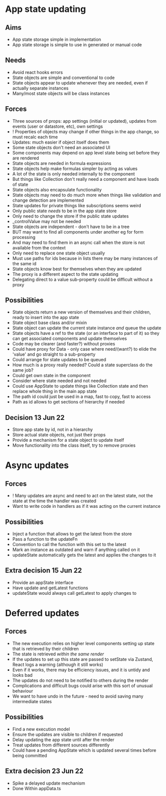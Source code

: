 App state updating
==================

Aims
----

- App state storage simple in implementation
- App state storage is simple to use in generated or manual code

Needs
-----

- Avoid react hooks errors
- State objects are simple and conventional to code
- State objects appear to update whenever they are needed, even if actually separate instances
- Many/most state objects will be class instances


Forces
------
- Three sources of props: app settings (initial or updated), updates from events (user or datastore, etc), own settings
- ! Properties of objects may change if other things in the app change, so must recalc each time
- Updates: much easier if object itself does them
- Some state objects don't need an associated UI
- Some components may depend on app level state being set before they are rendered
- State objects are needed in formula expressions
- State objects help make formulas simpler by acting as values
- A lot of the state is only needed internally to the component
- But things like Collection don't really need a component and have loads of state
- State objects also encapsulate functionality
- State objects may need to do much more when things like validation and change detection are implemented 
- State updates for private things like subscriptions seems weird
- Only public state _needs_ to be in the app state store
- Only need to change the store if the public state updates
- _controlValue may not be needed
- State objects are independent - don't have to be in a tree
- BUT may want to find all components under another eg for form processing
- And may need to find them in an async call when the store is not available from the context
- Only need to replace one state object usually
- Must use paths for ids because in lists there may be many instances of the same id
- State objects know best for themselves when they are updated
- The proxy is a different aspect to the state updating
- Delegating direct to a value sub-property could be difficult without a proxy



Possibilities
-------------

- State objects return a new version of themselves and their children, ready to insert into the app state
- State object base class and/or mixin
- State object can update the current state instance _and_ queue the update
- State objects have a ref to the state (or an interface to part of it) so they can get associated components and update themselves
- Code may be clearer (and faster?) without proxies
- Could have proxy for Data - only case where need/(want?) to elide the 'value' and go straight to a sub-property
- Could arrange for state updates to be queued
- How much is a proxy really needed?  Could a state superclass do the same job?
- Could get own state in the component
- Consider where state needed and not needed
- Could use AppState to update things like Collection state and then replace whole thing in the main app state
- The path id could just be used in a map, fast to copy, fast to access
- Path as id allows to get sections of hierarchy if needed


Decision 13 Jun 22
------------------

- Store app state by id, not in a hierarchy
- Store actual state objects, not just their props
- Provide a mechanism for a state object to update itself
- Move functionality into the class itself, try to remove proxies

Async updates
=============

Forces
--------------

- ! Many updates are async and need to act on the latest state, not the state at the time the handler was created
- Want to write code in handlers as if it was acting on the current instance

Possibilities
-------------

- Inject a function that allows to get the latest from the store
- Pass a function to the updateFn
- Convention to call the function with this set to the latest
- Mark an instance as outdated and warn if anything called on it
- updateState automatically gets the latest and applies the changes to it

Extra decision 15 Jun 22
------------------------

- Provide an appState interface
- Have update and getLatest functions
- updateState would always call getLatest to apply changes to

Deferred updates
================

Forces
------

- The new execution relies on higher level components setting up state that is retrieved by their children 
- The state is retrieved _within the same render_
- If the updates to set up this state are passed to setState via Zustand, React logs a warning (although it still works)
- Even if it works, there may be efficiency issues, and it is untidy and looks bad
- The updates do not need to be notified to others during the render
- Complications and difficult bugs could arise with this sort of unusual behaviour
- We want to have undo in the future - need to avoid saving many intermediate states

Possibilities
-------------

- Find a new execution model
- Ensure the updates are visible to children if requested
- Delay updating the app state until after the render
- Treat updates from different sources differently
- Could have a pending AppState which is updated several times before being committed

Extra decision 23 Jun 22
------------------------

- Spike a delayed update mechanism
- Done Within appData.ts